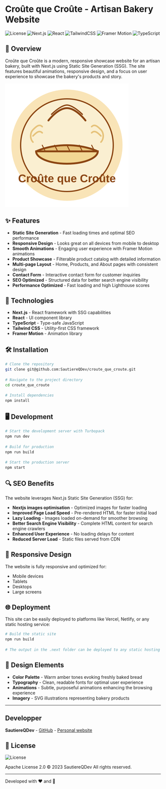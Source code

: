 # Croûte que Croûte - Artisan Bakery Website

![License](https://img.shields.io/badge/License-Apache_2.0-blue.svg)
![Next.js](https://img.shields.io/badge/Next.js-15.2.3-black?style=flat-square&logo=next.js)
![React](https://img.shields.io/badge/React-19.0.0-blue?style=flat-square&logo=react)
![TailwindCSS](https://img.shields.io/badge/TailwindCSS-4.0.0-38B2AC?style=flat-square&logo=tailwind-css)
![Framer Motion](https://img.shields.io/badge/Framer_Motion-12.5.0-0055FF?style=flat-square&logo=framer)
![TypeScript](https://img.shields.io/badge/TypeScript-5.0.0-3178C6?style=flat-square&logo=typescript)

## 🥐 Overview

Croûte que Croûte is a modern, responsive showcase website for an artisan bakery, built with Next.js using Static Site Generation (SSG). The site features beautiful animations, responsive design, and a focus on user experience to showcase the bakery's products and story.

![Bakery Website Preview](public/images/bakery_logo.svg)

## ✨ Features

- **Static Site Generation** - Fast loading times and optimal SEO performance
- **Responsive Design** - Looks great on all devices from mobile to desktop
- **Smooth Animations** - Engaging user experience with Framer Motion animations
- **Product Showcase** - Filterable product catalog with detailed information
- **Multi-page Layout** - Home, Products, and About pages with consistent design
- **Contact Form** - Interactive contact form for customer inquiries
- **SEO Optimized** - Structured data for better search engine visibility
- **Performance Optimized** - Fast loading and high Lighthouse scores

## 🚀 Technologies

- **Next.js** - React framework with SSG capabilities
- **React** - UI component library
- **TypeScript** - Type-safe JavaScript
- **Tailwind CSS** - Utility-first CSS framework
- **Framer Motion** - Animation library

## 🛠️ Installation

```bash
# Clone the repository
git clone git@github.com:SautiereQDev/croute_que_croute.git

# Navigate to the project directory
cd croute_que_croute

# Install dependencies
npm install
```

## 🖥️ Development

```bash
# Start the development server with Turbopack
npm run dev

# Build for production
npm run build

# Start the production server
npm start
```

## 🔍 SEO Benefits

The website leverages Next.js Static Site Generation (SSG) for:

- **Nextjs images optimisation** - Optimized images for faster loading 
- **Improved Page Load Speed** - Pre-rendered HTML for faster initial load
- **Lazy Loading** - Images loaded on-demand for smoother browsing
- **Better Search Engine Visibility** - Complete HTML content for search engine crawlers
- **Enhanced User Experience** - No loading delays for content
- **Reduced Server Load** - Static files served from CDN

## 📱 Responsive Design

The website is fully responsive and optimized for:

- Mobile devices
- Tablets
- Desktops
- Large screens

## 🌐 Deployment

This site can be easily deployed to platforms like Vercel, Netlify, or any static hosting service:

```bash
# Build the static site
npm run build

# The output in the .next folder can be deployed to any static hosting
```

## 🎨 Design Elements

- **Color Palette** - Warm amber tones evoking freshly baked bread
- **Typography** - Clean, readable fonts for optimal user experience
- **Animations** - Subtle, purposeful animations enhancing the browsing experience
- **Imagery** - SVG illustrations representing bakery products
  
---
## Developper
**SautiereQDev** - [GitHub](https://github.com/SautiereQDev) - [Personal website](https://quentinsautiere.com)

## 📝 License
![License](https://img.shields.io/badge/License-Apache_2.0-blue.svg)

Apache License 2.0 © 2023 SautiereQDev
All rights reserved.

---

Developed with ❤️ and 🍞